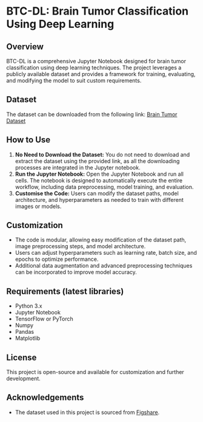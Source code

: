 # BTC-DL: Brain Tumor Classification Using Deep Learning

## Overview

BTC-DL is a comprehensive Jupyter Notebook designed for brain tumor classification using deep learning techniques. The project leverages a publicly available dataset and provides a framework for training, evaluating, and modifying the model to suit custom requirements.

## Dataset

The dataset can be downloaded from the following link: [Brain Tumor Dataset](https://figshare.com/ndownloader/articles/1512427/versions/8)

## How to Use

1. **No Need to Download the Dataset:** You do not need to download and extract the dataset using the provided link, as all the downloading processes are integrated in the Jupyter notebook.
2. **Run the Jupyter Notebook:** Open the Jupyter Notebook and run all cells. The notebook is designed to automatically execute the entire workflow, including data preprocessing, model training, and evaluation.
3. **Customise the Code:** Users can modify the dataset paths, model architecture, and hyperparameters as needed to train with different images or models.

## Customization

* The code is modular, allowing easy modification of the dataset path, image preprocessing steps, and model architecture.
* Users can adjust hyperparameters such as learning rate, batch size, and epochs to optimize performance.
* Additional data augmentation and advanced preprocessing techniques can be incorporated to improve model accuracy.

## Requirements (latest libraries)

* Python 3.x
* Jupyter Notebook
* TensorFlow or PyTorch
* Numpy
* Pandas
* Matplotlib

## License

This project is open-source and available for customization and further development.

## Acknowledgements

* The dataset used in this project is sourced from [Figshare](https://figshare.com/ndownloader/articles/1512427/).

